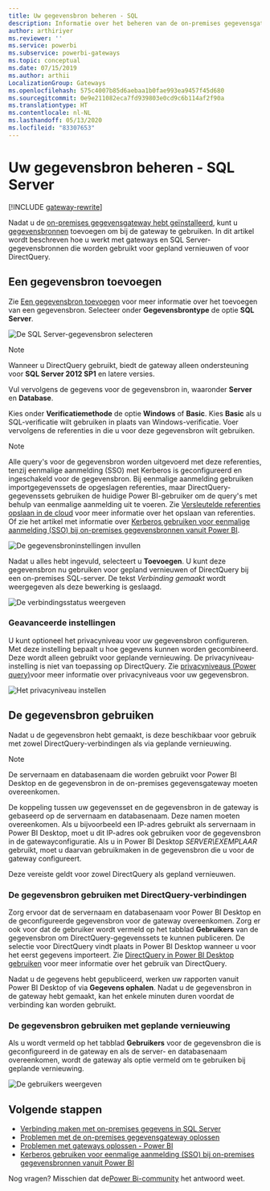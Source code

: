 ```yaml
---
title: Uw gegevensbron beheren - SQL
description: Informatie over het beheren van de on-premises gegevensgateway en de gegevensbronnen die deel uitmaken van deze gateway.
author: arthiriyer
ms.reviewer: ''
ms.service: powerbi
ms.subservice: powerbi-gateways
ms.topic: conceptual
ms.date: 07/15/2019
ms.author: arthii
LocalizationGroup: Gateways
ms.openlocfilehash: 575c4007b85d6aebaa1b0fae993ea9457f45d680
ms.sourcegitcommit: 0e9e211082eca7fd939803e0cd9c6b114af2f90a
ms.translationtype: HT
ms.contentlocale: nl-NL
ms.lasthandoff: 05/13/2020
ms.locfileid: "83307653"
---
```

# <a name="manage-your-data-source---sql-server"></a>Uw gegevensbron beheren - SQL Server

[!INCLUDE [gateway-rewrite](../includes/gateway-rewrite.md)]

Nadat u de [on-premises gegevensgateway hebt geïnstalleerd](/data-integration/gateway/service-gateway-install), kunt u [gegevensbronnen](service-gateway-data-sources.md#add-a-data-source) toevoegen om bij de gateway te gebruiken. In dit artikel wordt beschreven hoe u werkt met gateways en SQL Server-gegevensbronnen die worden gebruikt voor gepland vernieuwen of voor DirectQuery.

## <a name="add-a-data-source"></a>Een gegevensbron toevoegen

Zie [Een gegevensbron toevoegen](service-gateway-data-sources.md#add-a-data-source) voor meer informatie over het toevoegen van een gegevensbron. Selecteer onder **Gegevensbrontype** de optie **SQL Server**.

![De SQL Server-gegevensbron selecteren](media/service-gateway-enterprise-manage-sql/datasourcesettings2.png)

> [!NOTE]
> Wanneer u DirectQuery gebruikt, biedt de gateway alleen ondersteuning voor **SQL Server 2012 SP1** en latere versies.

Vul vervolgens de gegevens voor de gegevensbron in, waaronder **Server** en **Database**. 

Kies onder **Verificatiemethode** de optie **Windows** of **Basic**. Kies **Basic** als u SQL-verificatie wilt gebruiken in plaats van Windows-verificatie. Voer vervolgens de referenties in die u voor deze gegevensbron wilt gebruiken.

> [!NOTE]
> Alle query's voor de gegevensbron worden uitgevoerd met deze referenties, tenzij eenmalige aanmelding (SSO) met Kerberos is geconfigureerd en ingeschakeld voor de gegevensbron. Bij eenmalige aanmelding gebruiken importgegevenssets de opgeslagen referenties, maar DirectQuery-gegevenssets gebruiken de huidige Power BI-gebruiker om de query's met behulp van eenmalige aanmelding uit te voeren. Zie [Versleutelde referenties opslaan in de cloud](service-gateway-data-sources.md#store-encrypted-credentials-in-the-cloud) voor meer informatie over het opslaan van referenties. Of zie het artikel met informatie over [Kerberos gebruiken voor eenmalige aanmelding (SSO) bij on-premises gegevensbronnen vanuit Power BI](service-gateway-sso-kerberos.md).

![De gegevensbroninstellingen invullen](media/service-gateway-enterprise-manage-sql/datasourcesettings3.png)

Nadat u alles hebt ingevuld, selecteert u **Toevoegen**. U kunt deze gegevensbron nu gebruiken voor gepland vernieuwen of DirectQuery bij een on-premises SQL-server. De tekst *Verbinding gemaakt* wordt weergegeven als deze bewerking is geslaagd.

![De verbindingsstatus weergeven](media/service-gateway-enterprise-manage-sql/datasourcesettings4.png)

### <a name="advanced-settings"></a>Geavanceerde instellingen

U kunt optioneel het privacyniveau voor uw gegevensbron configureren. Met deze instelling bepaalt u hoe gegevens kunnen worden gecombineerd. Deze wordt alleen gebruikt voor geplande vernieuwing. De privacyniveau-instelling is niet van toepassing op DirectQuery. Zie [privacyniveaus (Power query)](https://support.office.com/article/Privacy-levels-Power-Query-CC3EDE4D-359E-4B28-BC72-9BEE7900B540)voor meer informatie over privacyniveaus voor uw gegevensbron.

![Het privacyniveau instellen](media/service-gateway-enterprise-manage-sql/datasourcesettings9.png)

## <a name="use-the-data-source"></a>De gegevensbron gebruiken

Nadat u de gegevensbron hebt gemaakt, is deze beschikbaar voor gebruik met zowel DirectQuery-verbindingen als via geplande vernieuwing.

> [!NOTE]
> De servernaam en databasenaam die worden gebruikt voor Power BI Desktop en de gegevensbron in de on-premises gegevensgateway moeten overeenkomen.

De koppeling tussen uw gegevensset en de gegevensbron in de gateway is gebaseerd op de servernaam en databasenaam. Deze namen moeten overeenkomen. Als u bijvoorbeeld een IP-adres gebruikt als servernaam in Power BI Desktop, moet u dit IP-adres ook gebruiken voor de gegevensbron in de gatewayconfiguratie. Als u in Power BI Desktop *SERVER\EXEMPLAAR* gebruikt, moet u daarvan gebruikmaken in de gegevensbron die u voor de gateway configureert.

Deze vereiste geldt voor zowel DirectQuery als gepland vernieuwen.

### <a name="use-the-data-source-with-directquery-connections"></a>De gegevensbron gebruiken met DirectQuery-verbindingen

Zorg ervoor dat de servernaam en databasenaam voor Power BI Desktop en de geconfigureerde gegevensbron voor de gateway overeenkomen. Zorg er ook voor dat de gebruiker wordt vermeld op het tabblad **Gebruikers** van de gegevensbron om DirectQuery-gegevenssets te kunnen publiceren. De selectie voor DirectQuery vindt plaats in Power BI Desktop wanneer u voor het eerst gegevens importeert. Zie [DirectQuery in Power BI Desktop gebruiken](desktop-use-directquery.md) voor meer informatie over het gebruik van DirectQuery.

Nadat u de gegevens hebt gepubliceerd, werken uw rapporten vanuit Power BI Desktop of via **Gegevens ophalen**. Nadat u de gegevensbron in de gateway hebt gemaakt, kan het enkele minuten duren voordat de verbinding kan worden gebruikt.

### <a name="use-the-data-source-with-scheduled-refresh"></a>De gegevensbron gebruiken met geplande vernieuwing

Als u wordt vermeld op het tabblad **Gebruikers** voor de gegevensbron die is geconfigureerd in de gateway en als de server- en databasenaam overeenkomen, wordt de gateway als optie vermeld om te gebruiken bij geplande vernieuwing.

![De gebruikers weergeven](media/service-gateway-enterprise-manage-sql/powerbi-gateway-enterprise-schedule-refresh.png)

## <a name="next-steps"></a>Volgende stappen

* [Verbinding maken met on-premises gegevens in SQL Server](service-gateway-sql-tutorial.md)
* [Problemen met de on-premises gegevensgateway oplossen](/data-integration/gateway/service-gateway-tshoot)
* [Problemen met gateways oplossen - Power BI](service-gateway-onprem-tshoot.md)
* [Kerberos gebruiken voor eenmalige aanmelding (SSO) bij on-premises gegevensbronnen vanuit Power BI](service-gateway-sso-kerberos.md)

Nog vragen? Misschien dat de[Power Bi-community](https://community.powerbi.com/) het antwoord weet.
